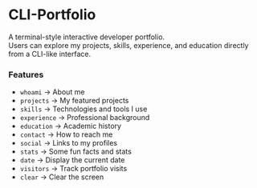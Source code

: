 # CLI-Portfolio

A terminal-style interactive developer portfolio.  
Users can explore my projects, skills, experience, and education directly from a CLI-like interface.  

### Features
- `whoami` → About me
- `projects` → My featured projects
- `skills` → Technologies and tools I use
- `experience` → Professional background
- `education` → Academic history
- `contact` → How to reach me
- `social` → Links to my profiles
- `stats` → Some fun facts and stats
- `date` → Display the current date
- `visitors` → Track portfolio visits
- `clear` → Clear the screen

